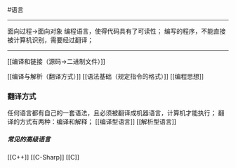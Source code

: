 #语言 
***
面向过程→面向对象
编程语言，使得代码具有了可读性；
编写的程序，不能直接被计算机识别，需要经过翻译；
***

[[编译和链接（源码→二进制文件）]]

[[编译与解析（翻译方式）]]
[[语法基础（规定指令的格式）]]
[[编程思想]]

### 翻译方式
任何语言都有自己的一套语法，且必须被翻译成机器语言，计算机才能执行；
翻译的方式有两种：编译和解释；
[[编译型语言]]
[[解析型语言]]

##### 常见的高级语言
[[C++]]
[[C-Sharp]]
[[C]]


